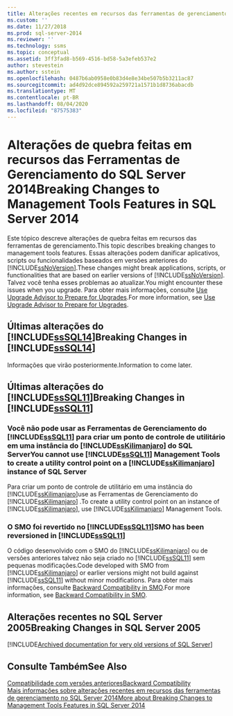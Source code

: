 ```yaml
---
title: Alterações recentes em recursos das ferramentas de gerenciamento no SQL Server 2014 | Microsoft Docs
ms.custom: ''
ms.date: 11/27/2018
ms.prod: sql-server-2014
ms.reviewer: ''
ms.technology: ssms
ms.topic: conceptual
ms.assetid: 3ff3fad8-b569-4516-bd58-5a3efeb537e2
author: stevestein
ms.author: sstein
ms.openlocfilehash: 0487b6ab0958e0b83d4e8e34be507b5b3211ac87
ms.sourcegitcommit: ad4d92dce894592a259721a1571b1d8736abacdb
ms.translationtype: MT
ms.contentlocale: pt-BR
ms.lasthandoff: 08/04/2020
ms.locfileid: "87575383"
---
```

# <a name="breaking-changes-to-management-tools-features-in-sql-server-2014"></a><span data-ttu-id="60efe-102">Alterações de quebra feitas em recursos das Ferramentas de Gerenciamento do SQL Server 2014</span><span class="sxs-lookup"><span data-stu-id="60efe-102">Breaking Changes to Management Tools Features in SQL Server 2014</span></span>
  <span data-ttu-id="60efe-103">Este tópico descreve alterações de quebra feitas em recursos das ferramentas de gerenciamento.</span><span class="sxs-lookup"><span data-stu-id="60efe-103">This topic describes breaking changes to management tools features.</span></span> <span data-ttu-id="60efe-104">Essas alterações podem danificar aplicativos, scripts ou funcionalidades baseados em versões anteriores do [!INCLUDE[ssNoVersion](../includes/ssnoversion-md.md)].</span><span class="sxs-lookup"><span data-stu-id="60efe-104">These changes might break applications, scripts, or functionalities that are based on earlier versions of [!INCLUDE[ssNoVersion](../includes/ssnoversion-md.md)].</span></span> <span data-ttu-id="60efe-105">Talvez você tenha esses problemas ao atualizar.</span><span class="sxs-lookup"><span data-stu-id="60efe-105">You might encounter these issues when you upgrade.</span></span> <span data-ttu-id="60efe-106">Para obter mais informações, consulte [Use Upgrade Advisor to Prepare for Upgrades](../../2014/sql-server/install/use-upgrade-advisor-to-prepare-for-upgrades.md).</span><span class="sxs-lookup"><span data-stu-id="60efe-106">For more information, see [Use Upgrade Advisor to Prepare for Upgrades](../../2014/sql-server/install/use-upgrade-advisor-to-prepare-for-upgrades.md).</span></span>  
  
## <a name="breaking-changes-in-sssql14"></a><span data-ttu-id="60efe-107">Últimas alterações do [!INCLUDE[ssSQL14](../includes/sssql14-md.md)]</span><span class="sxs-lookup"><span data-stu-id="60efe-107">Breaking Changes in [!INCLUDE[ssSQL14](../includes/sssql14-md.md)]</span></span>  
 <span data-ttu-id="60efe-108">Informações que virão posteriormente.</span><span class="sxs-lookup"><span data-stu-id="60efe-108">Information to come later.</span></span>  
  
## <a name="breaking-changes-in-sssql11"></a><span data-ttu-id="60efe-109">Últimas alterações do [!INCLUDE[ssSQL11](../includes/sssql11-md.md)]</span><span class="sxs-lookup"><span data-stu-id="60efe-109">Breaking Changes in [!INCLUDE[ssSQL11](../includes/sssql11-md.md)]</span></span>  
  
### <a name="you-cannot-use-sssql11-management-tools-to-create-a-utility-control-point-on-a-sskilimanjaro-instance-of-sql-server"></a><span data-ttu-id="60efe-110">Você não pode usar as Ferramentas de Gerenciamento do [!INCLUDE[ssSQL11](../includes/sssql11-md.md)] para criar um ponto de controle de utilitário em uma instância do [!INCLUDE[ssKilimanjaro](../includes/sskilimanjaro-md.md)] do SQL Server</span><span class="sxs-lookup"><span data-stu-id="60efe-110">You cannot use [!INCLUDE[ssSQL11](../includes/sssql11-md.md)] Management Tools to create a utility control point on a [!INCLUDE[ssKilimanjaro](../includes/sskilimanjaro-md.md)] instance of SQL Server</span></span>  
 <span data-ttu-id="60efe-111">Para criar um ponto de controle de utilitário em uma instância do [!INCLUDE[ssKilimanjaro](../includes/sskilimanjaro-md.md)]use as Ferramentas de Gerenciamento do [!INCLUDE[ssKilimanjaro](../includes/sskilimanjaro-md.md)] .</span><span class="sxs-lookup"><span data-stu-id="60efe-111">To create a utility control point on an instance of [!INCLUDE[ssKilimanjaro](../includes/sskilimanjaro-md.md)], use [!INCLUDE[ssKilimanjaro](../includes/sskilimanjaro-md.md)] Management Tools.</span></span>  
  
### <a name="smo-has-been-reversioned-in-sssql11"></a><span data-ttu-id="60efe-112">O SMO foi revertido no [!INCLUDE[ssSQL11](../includes/sssql11-md.md)]</span><span class="sxs-lookup"><span data-stu-id="60efe-112">SMO has been reversioned in [!INCLUDE[ssSQL11](../includes/sssql11-md.md)]</span></span>  
 <span data-ttu-id="60efe-113">O código desenvolvido com o SMO do [!INCLUDE[ssKilimanjaro](../includes/sskilimanjaro-md.md)] ou de versões anteriores talvez não seja criado no [!INCLUDE[ssSQL11](../includes/sssql11-md.md)] sem pequenas modificações.</span><span class="sxs-lookup"><span data-stu-id="60efe-113">Code developed with SMO from [!INCLUDE[ssKilimanjaro](../includes/sskilimanjaro-md.md)] or earlier versions might not build against [!INCLUDE[ssSQL11](../includes/sssql11-md.md)] without minor modifications.</span></span> <span data-ttu-id="60efe-114">Para obter mais informações, consulte [Backward Compatibility in SMO](../relational-databases/server-management-objects-smo/backward-compatibility-in-smo.md).</span><span class="sxs-lookup"><span data-stu-id="60efe-114">For more information, see [Backward Compatibility in SMO](../relational-databases/server-management-objects-smo/backward-compatibility-in-smo.md).</span></span>  

## <a name="breaking-changes-in-sql-server-2005"></a><a name="previous-versions"></a><span data-ttu-id="60efe-115">Alterações recentes no SQL Server 2005</span><span class="sxs-lookup"><span data-stu-id="60efe-115">Breaking Changes in SQL Server 2005</span></span>  

[!INCLUDE[Archived documentation for very old versions of SQL Server](../includes/paragraph-content/previous-versions-archive-documentation-sql-server.md)]

## <a name="see-also"></a><span data-ttu-id="60efe-116">Consulte Também</span><span class="sxs-lookup"><span data-stu-id="60efe-116">See Also</span></span>  
 [<span data-ttu-id="60efe-117">Compatibilidade com versões anteriores</span><span class="sxs-lookup"><span data-stu-id="60efe-117">Backward Compatibility</span></span>](../../2014/getting-started/backward-compatibility.md)  
 [<span data-ttu-id="60efe-118">Mais informações sobre alterações recentes em recursos das ferramentas de gerenciamento no SQL Server 2014</span><span class="sxs-lookup"><span data-stu-id="60efe-118">More about Breaking Changes to Management Tools Features in SQL Server 2014</span></span>](breaking-changes-to-database-engine-features-in-sql-server-2016.md?view=sql-server-2014)  
  
  
